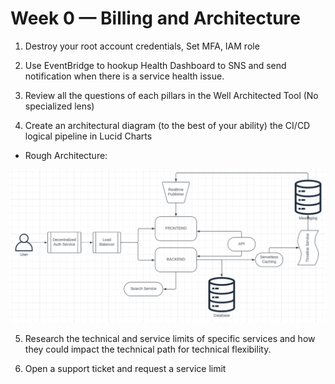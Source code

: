 # Week 0 — Billing and Architecture

1. Destroy your root account credentials, Set MFA, IAM role


2. Use EventBridge to hookup Health Dashboard to SNS and send notification when there is a service health issue.


3. Review all the questions of each pillars in the Well Architected Tool (No specialized lens)


4. Create an architectural diagram (to the best of your ability) the CI/CD logical pipeline in Lucid Charts

- Rough Architecture:


![Napkin Design](../_docs/assets/napkin_design.png)


5. Research the technical and service limits of specific services and how they could impact the technical path for technical flexibility.


6. Open a support ticket and request a service limit
